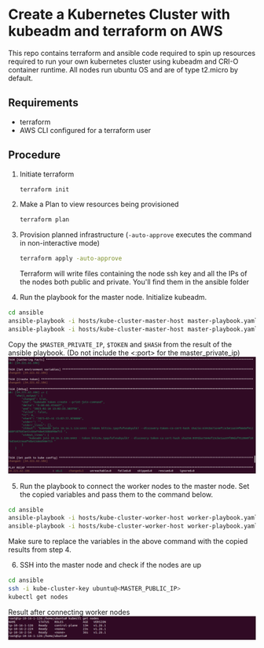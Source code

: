 # Create a Kubernetes Cluster with kubeadm and terraform on AWS
This repo contains terraform and ansible code required to spin up resources required to run your own kubernetes cluster using kubeadm and CRI-O container runtime. All nodes run ubuntu OS and are of type t2.micro by default.

## Requirements
- terraform
- AWS CLI configured for a terraform user


## Procedure
1. Initiate terraform
   ```bash
   terraform init
   ```

2. Make a Plan to view resources being provisioned
   ```bash
   terraform plan
   ```

3. Provision planned infrastructure (`-auto-approve` executes the command in non-interactive mode)
   ```bash
   terraform apply -auto-approve
   ```
   Terraform will write files containing the node ssh key and all the IPs of the nodes both public and private. You'll find them in the ansible folder

4. Run the playbook for the master node. Initialize kubeadm.
  ```bash
  cd ansible
  ansible-playbook -i hosts/kube-cluster-master-host master-playbook.yaml --private-key kube-cluster-key -u ubuntu # you must confirm adding host key before proceeding
  ansible-playbook -i hosts/kube-cluster-master-host master-playbook.yaml --private-key kube-cluster-key -u ubuntu --ssh-common-args '-o StrictHostKeyChecking=no' # Best for automation. Does not require any confirmations
  ```
  Copy the `$MASTER_PRIVATE_IP`, `$TOKEN` and `$HASH` from the result of the ansible playbook. (Do not include the <:port> for the master_private_ip)
  <img src="./master-setup-result.png" alt="master-playbook result" />

5. Run the playbook to connect the worker nodes to the master node. Set the copied variables and pass them to the command below.
  ```bash
  cd ansible
  ansible-playbook -i hosts/kube-cluster-worker-host worker-playbook.yaml -e MASTER_PRIVATE_IP=10.16.1.126 -e TOKEN=bits3u.1pqsfufvnahyulk7 -e HASH=sha256:0391ba7564ef13cbe1aa59f80daf912860f1076d3a42c66af4da42686d48e715 --private-key kube-cluster-key -u ubuntu # you must confirm adding host key before proceeding
  ansible-playbook -i hosts/kube-cluster-worker-host worker-playbook.yaml -e MASTER_PRIVATE_IP=10.16.1.126 -e TOKEN=bits3u.1pqsfufvnahyulk7 -e HASH=sha256:0391ba7564ef13cbe1aa59f80daf912860f1076d3a42c66af4da42686d48e715 --private-key kube-cluster-key -u ubuntu --ssh-common-args '-o StrictHostKeyChecking=no'  # Best for automation. Does not require any confirmations
  ```
  Make sure to replace the variables in the above command with the copied results from step 4.

6. SSH into the master node and check if the nodes are up
  ```bash
  cd ansible
  ssh -i kube-cluster-key ubuntu@<MASTER_PUBLIC_IP>
  kubectl get nodes
  ```
  Result after connecting worker nodes 
  <img src="./get-nodes.png" alt="get-nodes" />